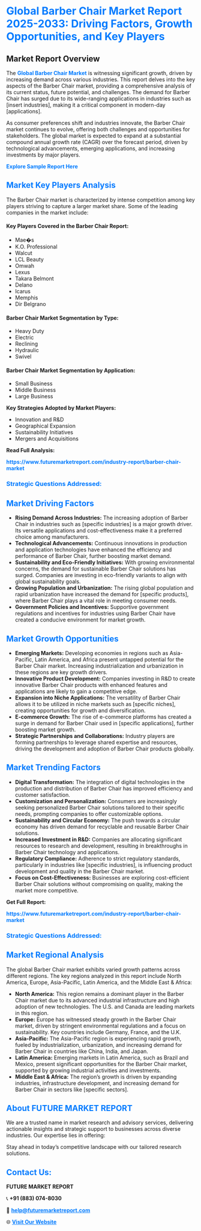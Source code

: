 <h1 style="color: #007BFF;">Global Barber Chair Market Report 2025-2033: Driving Factors, Growth Opportunities, and Key Players</h1>

<section id="overview">
<h2>Market Report Overview</h2>
<p>The <a href="https://www.futuremarketreport.com/industry-report/barber-chair-market" style="color: #007BFF; text-decoration: none;"><strong>Global Barber Chair Market</strong></a> is witnessing significant growth, driven by increasing demand across various industries. This report delves into the key aspects of the Barber Chair market, providing a comprehensive analysis of its current status, future potential, and challenges. The demand for Barber Chair has surged due to its wide-ranging applications in industries such as [insert industries], making it a critical component in modern-day [applications].</p>
<p>As consumer preferences shift and industries innovate, the Barber Chair market continues to evolve, offering both challenges and opportunities for stakeholders. The global market is expected to expand at a substantial compound annual growth rate (CAGR) over the forecast period, driven by technological advancements, emerging applications, and increasing investments by major players.</p>
</section>

<section id="overview">
<p><a href="https://www.futuremarketreport.com/request-sample/reportId=47755" style="color: #007BFF; text-decoration: none;"><strong>Explore Sample Report Here</strong></a></p>
</section>

<section id="key-players">
<h2 style="color: #007BFF;">Market Key Players Analysis</h2>
<p>The Barber Chair market is characterized by intense competition among key players striving to capture a larger market share. Some of the leading companies in the market include:</p>
<h4>Key Players Covered in the Barber Chair Report:</h4>
<ul><li>Mae�s</li><li>K.O. Professional</li><li>Walcut</li><li>LCL Beauty</li><li>Omwah</li><li>Lexus</li><li>Takara Belmont</li><li>Delano</li><li>Icarus</li><li>Memphis</li><li>Dir Belgrano</li></ul>
<h4>Barber Chair Market Segmentation by Type:</h4>
<ul><li>Heavy Duty</li><li>Electric</li><li>Reclining</li><li>Hydraulic</li><li>Swivel</li></ul>

<h4>Barber Chair Market Segmentation by Application:</h4>
<ul><li>Small Business</li><li>Middle Business</li><li>Large Business</li></ul>
<p><strong>Key Strategies Adopted by Market Players:</strong></p>
<ul>
<li>Innovation and R&D</li>
<li>Geographical Expansion</li>
<li>Sustainability Initiatives</li>
<li>Mergers and Acquisitions</li>
</ul>
</section>

<section>
<p><strong>Read Full Analysis: </strong></p><a href="https://www.futuremarketreport.com/industry-report/barber-chair-market" style="color: #007BFF; text-decoration: none;"><strong>https://www.futuremarketreport.com/industry-report/barber-chair-market</strong></a>
<h3 style="color: #007BFF;">Strategic Questions Addressed:</h3>
</section>

<section id="driving-factors">
<h2 style="color: #007BFF;">Market Driving Factors</h2>
<ul>
<li><strong>Rising Demand Across Industries:</strong> The increasing adoption of Barber Chair in industries such as [specific industries] is a major growth driver. Its versatile applications and cost-effectiveness make it a preferred choice among manufacturers.</li>
<li><strong>Technological Advancements:</strong> Continuous innovations in production and application technologies have enhanced the efficiency and performance of Barber Chair, further boosting market demand.</li>
<li><strong>Sustainability and Eco-Friendly Initiatives:</strong> With growing environmental concerns, the demand for sustainable Barber Chair solutions has surged. Companies are investing in eco-friendly variants to align with global sustainability goals.</li>
<li><strong>Growing Population and Urbanization:</strong> The rising global population and rapid urbanization have increased the demand for [specific products], where Barber Chair plays a vital role in meeting consumer needs.</li>
<li><strong>Government Policies and Incentives:</strong> Supportive government regulations and incentives for industries using Barber Chair have created a conducive environment for market growth.</li>
</ul>
</section>

<section id="growth-opportunities">
<h2 style="color: #007BFF;">Market Growth Opportunities</h2>
<ul>
<li><strong>Emerging Markets:</strong> Developing economies in regions such as Asia-Pacific, Latin America, and Africa present untapped potential for the Barber Chair market. Increasing industrialization and urbanization in these regions are key growth drivers.</li>
<li><strong>Innovative Product Development:</strong> Companies investing in R&D to create innovative Barber Chair products with enhanced features and applications are likely to gain a competitive edge.</li>
<li><strong>Expansion into Niche Applications:</strong> The versatility of Barber Chair allows it to be utilized in niche markets such as [specific niches], creating opportunities for growth and diversification.</li>
<li><strong>E-commerce Growth:</strong> The rise of e-commerce platforms has created a surge in demand for Barber Chair used in [specific applications], further boosting market growth.</li>
<li><strong>Strategic Partnerships and Collaborations:</strong> Industry players are forming partnerships to leverage shared expertise and resources, driving the development and adoption of Barber Chair products globally.</li>
</ul>
</section>

<section id="trending-factors">
<h2 style="color: #007BFF;">Market Trending Factors</h2>
<ul>
<li><strong>Digital Transformation:</strong> The integration of digital technologies in the production and distribution of Barber Chair has improved efficiency and customer satisfaction.</li>
<li><strong>Customization and Personalization:</strong> Consumers are increasingly seeking personalized Barber Chair solutions tailored to their specific needs, prompting companies to offer customizable options.</li>
<li><strong>Sustainability and Circular Economy:</strong> The push towards a circular economy has driven demand for recyclable and reusable Barber Chair solutions.</li>
<li><strong>Increased Investment in R&D:</strong> Companies are allocating significant resources to research and development, resulting in breakthroughs in Barber Chair technology and applications.</li>
<li><strong>Regulatory Compliance:</strong> Adherence to strict regulatory standards, particularly in industries like [specific industries], is influencing product development and quality in the Barber Chair market.</li>
<li><strong>Focus on Cost-Effectiveness:</strong> Businesses are exploring cost-efficient Barber Chair solutions without compromising on quality, making the market more competitive.</li>
</ul>
</section>

<section>
<p><strong>Get Full Report: </strong></p><a href="https://www.futuremarketreport.com/industry-report/barber-chair-market" style="color: #007BFF; text-decoration: none;"><strong>https://www.futuremarketreport.com/industry-report/barber-chair-market</strong></a>
<h3 style="color: #007BFF;">Strategic Questions Addressed:</h3>
</section>


<section id="regional-analysis">
<h2 style="color: #007BFF;">Market Regional Analysis</h2>
<p>The global Barber Chair market exhibits varied growth patterns across different regions. The key regions analyzed in this report include North America, Europe, Asia-Pacific, Latin America, and the Middle East & Africa:</p>
<ul>
<li><strong>North America:</strong> This region remains a dominant player in the Barber Chair market due to its advanced industrial infrastructure and high adoption of new technologies. The U.S. and Canada are leading markets in this region.</li>
<li><strong>Europe:</strong> Europe has witnessed steady growth in the Barber Chair market, driven by stringent environmental regulations and a focus on sustainability. Key countries include Germany, France, and the U.K.</li>
<li><strong>Asia-Pacific:</strong> The Asia-Pacific region is experiencing rapid growth, fueled by industrialization, urbanization, and increasing demand for Barber Chair in countries like China, India, and Japan.</li>
<li><strong>Latin America:</strong> Emerging markets in Latin America, such as Brazil and Mexico, present significant opportunities for the Barber Chair market, supported by growing industrial activities and investments.</li>
<li><strong>Middle East & Africa:</strong> The region’s growth is driven by expanding industries, infrastructure development, and increasing demand for Barber Chair in sectors like [specific sectors].</li>
</ul>
</section>

<footer>
<h2 style="color: #007BFF;">About FUTURE MARKET REPORT</h2>
<p>We are a trusted name in market research and advisory services, delivering actionable insights and strategic support to businesses across diverse industries. Our expertise lies in offering:</p>

<p>Stay ahead in today’s competitive landscape with our tailored research solutions.</p>

<h2 style="color: #007BFF;">Contact Us:</h2>
<p><strong>FUTURE MARKET REPORT</strong></p>
<p>📞 <strong>+91 (883) 074-8030</strong></p>
<p>📧 <strong><a href="mailto:help@futuremarketreport.com" style="color: #007BFF;">help@futuremarketreport.com</a></strong></p>
<p>🌐 <strong><a href="https://www.futuremarketreport.com/" style="color: #007BFF;">Visit Our Website</a></strong></p>
</footer>